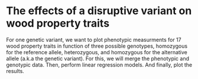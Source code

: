 # The effects of a disruptive variant on wood property traits

For one genetic variant, we want to plot phenotypic measurments for 17 wood
property traits in function of three possible genotypes, homozygous for the
reference allele, heterozygous, and homozygous for the alternative allele
(a.k.a the genetic variant).
For this, we will merge the phenotypic and genotypic data.
Then, perform linear regression models.
And finally, plot the results.

